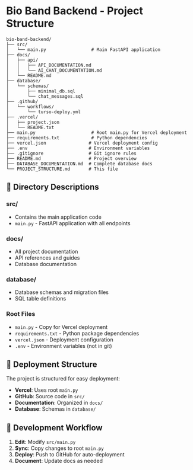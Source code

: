 # Bio Band Backend - Project Structure

```
bio-band-backend/
├── src/
│   └── main.py                 # Main FastAPI application
├── docs/
│   ├── api/
│   │   ├── API_DOCUMENTATION.md
│   │   └── AI_CHAT_DOCUMENTATION.md
│   └── README.md
├── database/
│   └── schemas/
│       ├── minimal_db.sql
│       └── chat_messages.sql
├── .github/
│   └── workflows/
│       └── turso-deploy.yml
├── .vercel/
│   ├── project.json
│   └── README.txt
├── main.py                     # Root main.py for Vercel deployment
├── requirements.txt            # Python dependencies
├── vercel.json                # Vercel deployment config
├── .env                       # Environment variables
├── .gitignore                 # Git ignore rules
├── README.md                  # Project overview
├── DATABASE_DOCUMENTATION.md  # Complete database docs
└── PROJECT_STRUCTURE.md       # This file
```

## 📁 Directory Descriptions

### **src/**
- Contains the main application code
- `main.py` - FastAPI application with all endpoints

### **docs/**
- All project documentation
- API references and guides
- Database documentation

### **database/**
- Database schemas and migration files
- SQL table definitions

### **Root Files**
- `main.py` - Copy for Vercel deployment
- `requirements.txt` - Python package dependencies
- `vercel.json` - Deployment configuration
- `.env` - Environment variables (not in git)

## 🚀 Deployment Structure

The project is structured for easy deployment:
- **Vercel**: Uses root `main.py`
- **GitHub**: Source code in `src/`
- **Documentation**: Organized in `docs/`
- **Database**: Schemas in `database/`

## 🔧 Development Workflow

1. **Edit**: Modify `src/main.py`
2. **Sync**: Copy changes to root `main.py`
3. **Deploy**: Push to GitHub for auto-deployment
4. **Document**: Update docs as needed